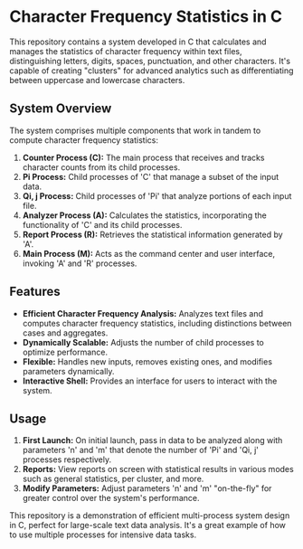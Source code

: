 # Character Frequency Statistics in C

This repository contains a system developed in C that calculates and manages the statistics of character frequency within text files, distinguishing letters, digits, spaces, punctuation, and other characters. It's capable of creating "clusters" for advanced analytics such as differentiating between uppercase and lowercase characters.

## System Overview

The system comprises multiple components that work in tandem to compute character frequency statistics:

1. **Counter Process (C):** The main process that receives and tracks character counts from its child processes.
2. **Pi Process:** Child processes of 'C' that manage a subset of the input data.
3. **Qi, j Process:** Child processes of 'Pi' that analyze portions of each input file.
4. **Analyzer Process (A):** Calculates the statistics, incorporating the functionality of 'C' and its child processes.
5. **Report Process (R):** Retrieves the statistical information generated by 'A'.
6. **Main Process (M):** Acts as the command center and user interface, invoking 'A' and 'R' processes.

## Features

- **Efficient Character Frequency Analysis:** Analyzes text files and computes character frequency statistics, including distinctions between cases and aggregates.
- **Dynamically Scalable:** Adjusts the number of child processes to optimize performance.
- **Flexible:** Handles new inputs, removes existing ones, and modifies parameters dynamically.
- **Interactive Shell:** Provides an interface for users to interact with the system.

## Usage

1. **First Launch:** On initial launch, pass in data to be analyzed along with parameters 'n' and 'm' that denote the number of 'Pi' and 'Qi, j' processes respectively. 
2. **Reports:** View reports on screen with statistical results in various modes such as general statistics, per cluster, and more.
3. **Modify Parameters:** Adjust parameters 'n' and 'm' "on-the-fly" for greater control over the system's performance.

This repository is a demonstration of efficient multi-process system design in C, perfect for large-scale text data analysis. It's a great example of how to use multiple processes for intensive data tasks.